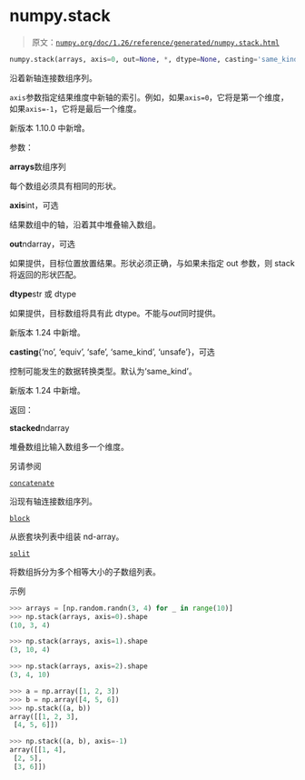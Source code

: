 # numpy.stack

> 原文：[`numpy.org/doc/1.26/reference/generated/numpy.stack.html`](https://numpy.org/doc/1.26/reference/generated/numpy.stack.html)

```py
numpy.stack(arrays, axis=0, out=None, *, dtype=None, casting='same_kind')
```

沿着新轴连接数组序列。

`axis`参数指定结果维度中新轴的索引。例如，如果`axis=0`，它将是第一个维度，如果`axis=-1`，它将是最后一个维度。

新版本 1.10.0 中新增。

参数：

**arrays**数组序列

每个数组必须具有相同的形状。

**axis**int，可选

结果数组中的轴，沿着其中堆叠输入数组。

**out**ndarray，可选

如果提供，目标位置放置结果。形状必须正确，与如果未指定 out 参数，则 stack 将返回的形状匹配。

**dtype**str 或 dtype

如果提供，目标数组将具有此 dtype。不能与*out*同时提供。

新版本 1.24 中新增。

**casting**{‘no’, ‘equiv’, ‘safe’, ‘same_kind’, ‘unsafe’}，可选

控制可能发生的数据转换类型。默认为‘same_kind’。

新版本 1.24 中新增。

返回：

**stacked**ndarray

堆叠数组比输入数组多一个维度。

另请参阅

[`concatenate`](https://numpy.org/doc/1.26/reference/generated/numpy.stack.html "numpy.stack")

沿现有轴连接数组序列。

[`block`](https://numpy.org/doc/1.26/reference/generated/numpy.block.html "numpy.block")

从嵌套块列表中组装 nd-array。

[`split`](https://numpy.org/doc/1.26/reference/generated/numpy.split.html "numpy.split")

将数组拆分为多个相等大小的子数组列表。

示例

```py
>>> arrays = [np.random.randn(3, 4) for _ in range(10)]
>>> np.stack(arrays, axis=0).shape
(10, 3, 4) 
```

```py
>>> np.stack(arrays, axis=1).shape
(3, 10, 4) 
```

```py
>>> np.stack(arrays, axis=2).shape
(3, 4, 10) 
```

```py
>>> a = np.array([1, 2, 3])
>>> b = np.array([4, 5, 6])
>>> np.stack((a, b))
array([[1, 2, 3],
 [4, 5, 6]]) 
```

```py
>>> np.stack((a, b), axis=-1)
array([[1, 4],
 [2, 5],
 [3, 6]]) 
```
